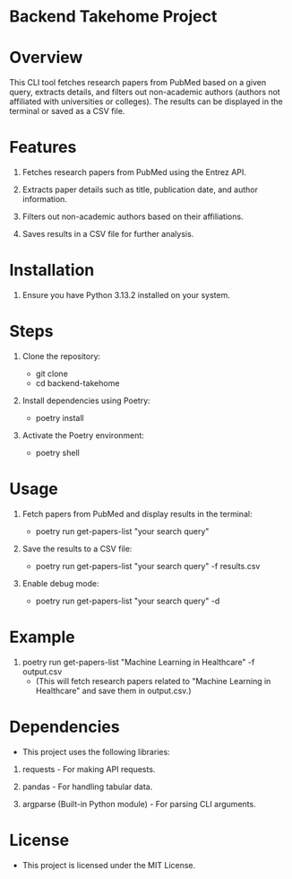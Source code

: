 # Backend Takehome Project

# Overview 

This CLI tool fetches research papers from PubMed based on a given query, extracts details, and filters out non-academic authors (authors not affiliated with universities or colleges). The results can be displayed in the terminal or saved as a CSV file. 

# Features

1. Fetches research papers from PubMed using the Entrez API.

2. Extracts paper details such as title, publication date, and author information.

3. Filters out non-academic authors based on their affiliations.

4. Saves results in a CSV file for further analysis.

# Installation

1. Ensure you have Python 3.13.2 installed on your system.

# Steps

1. Clone the repository:
   - git clone <repository-url>
   - cd backend-takehome

2. Install dependencies using Poetry:
   - poetry install

3. Activate the Poetry environment:
   - poetry shell

# Usage

1. Fetch papers from PubMed and display results in the terminal:
   - poetry run get-papers-list "your search query"

2. Save the results to a CSV file:
   - poetry run get-papers-list "your search query" -f results.csv

3. Enable debug mode:
   - poetry run get-papers-list "your search query" -d

# Example

1. poetry run get-papers-list "Machine Learning in Healthcare" -f output.csv
   - (This will fetch research papers related to "Machine Learning in Healthcare" and save them in output.csv.)

# Dependencies

- This project uses the following libraries:

1. requests - For making API requests.

2. pandas - For handling tabular data.

3. argparse (Built-in Python module) - For parsing CLI arguments.

# License

- This project is licensed under the MIT License.
